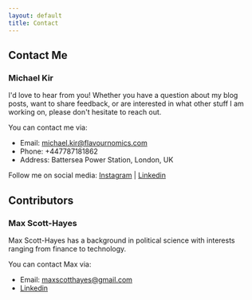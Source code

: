 ```yaml
---
layout: default
title: Contact
---
```


## Contact Me
### Michael Kir

I'd love to hear from you! Whether you have a question about my blog posts, want to share feedback, or are interested in what other stuff I am working on, please don't hesitate to reach out.

You can contact me via:
- Email: <michael.kir@flavournomics.com>
- Phone: +447787181862
- Address: Battersea Power Station, London, UK

Follow me on social media:
[Instagram](https://www.instagram.com/flavournomics) | [Linkedin](https://www.linkedin.com/in/flavournomics/)

## Contributors
### Max Scott-Hayes
Max Scott-Hayes has a background in political science with interests ranging from finance to technology.

You can contact Max via:
- Email: <maxscotthayes@gmail.com>
- [Linkedin](http://www.linkedin.com/in/max-s-h)